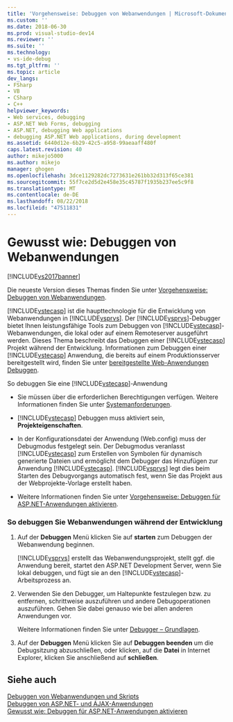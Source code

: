 ```yaml
---
title: 'Vorgehensweise: Debuggen von Webanwendungen | Microsoft-Dokumentation'
ms.custom: ''
ms.date: 2018-06-30
ms.prod: visual-studio-dev14
ms.reviewer: ''
ms.suite: ''
ms.technology:
- vs-ide-debug
ms.tgt_pltfrm: ''
ms.topic: article
dev_langs:
- FSharp
- VB
- CSharp
- C++
helpviewer_keywords:
- Web services, debugging
- ASP.NET Web Forms, debugging
- ASP.NET, debugging Web applications
- debugging ASP.NET Web applications, during development
ms.assetid: 6440d12e-6b29-42c5-a958-99aeaaff480f
caps.latest.revision: 40
author: mikejo5000
ms.author: mikejo
manager: ghogen
ms.openlocfilehash: 3dce1129282dc7273631e261bb32d313f65ce381
ms.sourcegitcommit: 55f7ce2d5d2e458e35c45787f1935b237ee5c9f8
ms.translationtype: MT
ms.contentlocale: de-DE
ms.lasthandoff: 08/22/2018
ms.locfileid: "47511831"
---
```

# <a name="how-to-debug-web-applications"></a>Gewusst wie: Debuggen von Webanwendungen
[!INCLUDE[vs2017banner](../includes/vs2017banner.md)]

Die neueste Version dieses Themas finden Sie unter [Vorgehensweise: Debuggen von Webanwendungen](https://docs.microsoft.com/visualstudio/debugger/how-to-debug-web-applications).  
  
[!INCLUDE[vstecasp](../includes/vstecasp-md.md)] ist die haupttechnologie für die Entwicklung von Webanwendungen in [!INCLUDE[vsprvs](../includes/vsprvs-md.md)]. Der [!INCLUDE[vsprvs](../includes/vsprvs-md.md)]-Debugger bietet Ihnen leistungsfähige Tools zum Debuggen von [!INCLUDE[vstecasp](../includes/vstecasp-md.md)]-Webanwendungen, die lokal oder auf einem Remoteserver ausgeführt werden. Dieses Thema beschreibt das Debuggen einer [!INCLUDE[vstecasp](../includes/vstecasp-md.md)] Projekt während der Entwicklung. Informationen zum Debuggen einer [!INCLUDE[vstecasp](../includes/vstecasp-md.md)] Anwendung, die bereits auf einem Produktionsserver bereitgestellt wird, finden Sie unter [bereitgestellte Web-Anwendungen Debuggen](../debugger/debugging-deployed-web-applications.md).  
  
 So debuggen Sie eine [!INCLUDE[vstecasp](../includes/vstecasp-md.md)]-Anwendung  
  
-   Sie müssen über die erforderlichen Berechtigungen verfügen. Weitere Informationen finden Sie unter [Systemanforderungen](../debugger/aspnet-debugging-system-requirements.md).  
  
-   [!INCLUDE[vstecasp](../includes/vstecasp-md.md)] Debuggen muss aktiviert sein, **Projekteigenschaften**.  
  
-   In der Konfigurationsdatei der Anwendung (Web.config) muss der Debugmodus festgelegt sein. Der Debugmodus veranlasst [!INCLUDE[vstecasp](../includes/vstecasp-md.md)] zum Erstellen von Symbolen für dynamisch generierte Dateien und ermöglicht dem Debugger das Hinzufügen zur Anwendung [!INCLUDE[vstecasp](../includes/vstecasp-md.md)]. [!INCLUDE[vsprvs](../includes/vsprvs-md.md)] legt dies beim Starten des Debugvorgangs automatisch fest, wenn Sie das Projekt aus der Webprojekte-Vorlage erstellt haben.  
  
-   Weitere Informationen finden Sie unter [Vorgehensweise: Debuggen für ASP.NET-Anwendungen aktivieren](../debugger/how-to-enable-debugging-for-aspnet-applications.md).  
  
### <a name="to-debug-a-web-application-during-development"></a>So debuggen Sie Webanwendungen während der Entwicklung  
  
1.  Auf der **Debuggen** Menü klicken Sie auf **starten** zum Debuggen der Webanwendung beginnen.  
  
     [!INCLUDE[vsprvs](../includes/vsprvs-md.md)] erstellt das Webanwendungsprojekt, stellt ggf. die Anwendung bereit, startet den ASP.NET Development Server, wenn Sie lokal debuggen, und fügt sie an den [!INCLUDE[vstecasp](../includes/vstecasp-md.md)]-Arbeitsprozess an.  
  
2.  Verwenden Sie den Debugger, um Haltepunkte festzulegen bzw. zu entfernen, schrittweise auszuführen und andere Debugoperationen auszuführen. Gehen Sie dabei genauso wie bei allen anderen Anwendungen vor.  
  
     Weitere Informationen finden Sie unter [Debugger – Grundlagen](../debugger/debugger-basics.md).  
  
3.  Auf der **Debuggen** Menü klicken Sie auf **Debuggen beenden** um die Debugsitzung abzuschließen, oder klicken, auf die **Datei** in Internet Explorer, klicken Sie anschließend auf **schließen**.  
  
## <a name="see-also"></a>Siehe auch  
 [Debuggen von Webanwendungen und Skripts](../debugger/debugging-web-applications-and-script.md)   
 [Debuggen von ASP.NET- und AJAX-Anwendungen](../debugger/debugging-aspnet-and-ajax-applications.md)   
 [Gewusst wie: Debuggen für ASP.NET-Anwendungen aktivieren](../debugger/how-to-enable-debugging-for-aspnet-applications.md)



